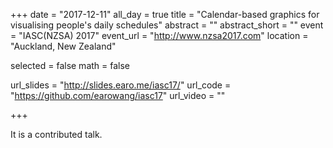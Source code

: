 +++
date = "2017-12-11"
all_day = true
title = "Calendar-based graphics for visualising people's daily schedules"
abstract = ""
abstract_short = ""
event = "IASC(NZSA) 2017"
event_url = "http://www.nzsa2017.com"
location = "Auckland, New Zealand"

selected = false
math = false

url_slides = "http://slides.earo.me/iasc17/"
url_code = "https://github.com/earowang/iasc17"
url_video = ""

+++

It is a contributed talk.
